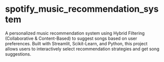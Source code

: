 # spotify_music_recommendation_system
A personalized music recommendation system using Hybrid Filtering (Collaborative &amp; Content-Based) to suggest songs based on user preferences. Built with Streamlit, Scikit-Learn, and Python, this project allows users to interactively select recommendation strategies and get song suggestions.
